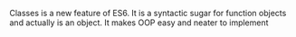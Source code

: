Classes is a new feature of ES6. It is a syntactic sugar for function objects and actually is an object.
It makes OOP easy and neater to implement